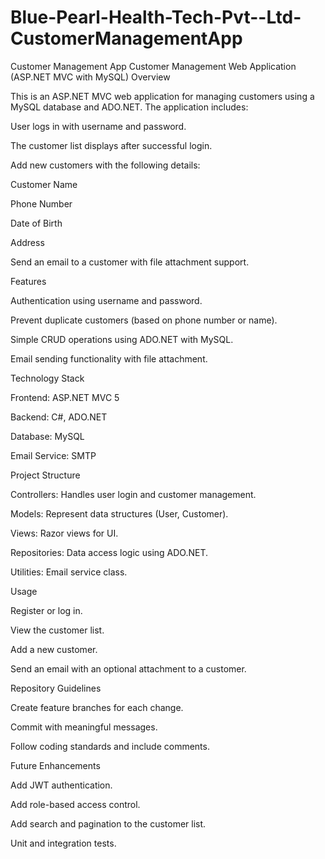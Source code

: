 # Blue-Pearl-Health-Tech-Pvt--Ltd-CustomerManagementApp
Customer Management App
Customer Management Web Application (ASP.NET MVC with MySQL)
Overview

This is an ASP.NET MVC web application for managing customers using a MySQL database and ADO.NET. The application includes:

User logs in with username and password.

The customer list displays after successful login.

Add new customers with the following details:

Customer Name

Phone Number

Date of Birth

Address

Send an email to a customer with file attachment support.

Features

Authentication using username and password.

Prevent duplicate customers (based on phone number or name).

Simple CRUD operations using ADO.NET with MySQL.

Email sending functionality with file attachment.

Technology Stack

Frontend: ASP.NET MVC 5

Backend: C#, ADO.NET

Database: MySQL

Email Service: SMTP

Project Structure

Controllers: Handles user login and customer management.

Models: Represent data structures (User, Customer).

Views: Razor views for UI.

Repositories: Data access logic using ADO.NET.

Utilities: Email service class.

Usage

Register or log in.

View the customer list.

Add a new customer.

Send an email with an optional attachment to a customer.

Repository Guidelines

Create feature branches for each change.

Commit with meaningful messages.

Follow coding standards and include comments.

Future Enhancements

Add JWT authentication.

Add role-based access control.

Add search and pagination to the customer list.

Unit and integration tests.
